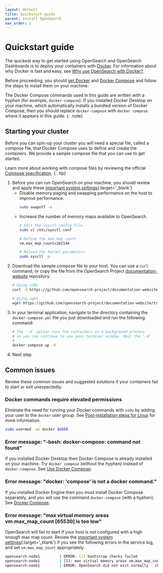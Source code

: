 ```yaml
---
layout: default
title: Quickstart guide
parent: Install OpenSearch
nav_order: 1
---
```


# Quickstart guide

The quickest way to get started using OpenSearch and OpenSearch Dashboards is to deploy your containers with [Docker](https://www.docker.com/). For information about why Docker is fast and easy, see [Why use OpenSearch with Docker?]({{site.url}}{{site.baseurl}}/opensearch/install/docker/).

Before proceeding, you should [get Docker](https://docs.docker.com/get-docker/) and [Docker Compose](https://github.com/docker/compose) and follow the steps to install them on your machine.

The Docker Compose commands used in this guide are written with a hyphen (for example, `docker-compose`). If you installed Docker Desktop on your machine, which automatically installs a bundled version of Docker Compose, then you should replace `docker-compose` with `docker compose` where it appears in this guide.
{: .note}

## Starting your cluster

Before you can spin-up your cluster you will need a special file, called a compose file, that Docker Compose uses to define and create the containers. We provide a sample compose file that you can use to get started.

Learn more about working with compose files by reviewing the official [Compose specification](https://docs.docker.com/compose/compose-file/).
{: .tip}

1. Before you can run OpenSearch on your machine, you should review and apply these [important system settings]({{site.url}}{{site.baseurl}}/opensearch/install/important-settings/){:target='\_blank'}.
    - Disable memory paging and swapping performance on the host to improve performance.
        ```bash
        sudo swapoff -a
        ```
    - Increase the number of memory maps available to OpenSearch.
        ```bash
        # Edit the sysctl config file.
        sudo vi /etc/sysctl.conf

        # Define the max map count.
        vm.max_map_count=262144

        # Reload the kernel parameters.
        sudo sysctl -p
        ```  
1. Download the sample compose file to your host. You can use a `curl` command, or copy the file from the OpenSearch Project [documentation-website](https://github.com/opensearch-project/documentation-website/tree/{{site.opensearch_version}}/assets/examples/docker-compose.yml) repository.
    ```bash
    # Using cURL
    curl -O https://github.com/opensearch-project/documentation-website/tree/{{site.opensearch_version}}/assets/examples/docker-compose.yml

    # Using wget
    wget https://github.com/opensearch-project/documentation-website/tree/{{site.opensearch_version}}/assets/examples/docker-compose.yml
    ```
1. In your terminal application, navigate to the directory containing the `docker-compose.yml` file you just downloaded and run the following command:
    ```bash
    # The '-d' option runs the containers as a background process
    # so you can continue to use your terminal window. Omit the '-d'
    # 
    docker-compose up -d
    ```
1. Next step

## Common issues

Review these common issues and suggested solutions if your containers fail to start or exit unexpectedly.

### Docker commands require elevated permissions

Eliminate the need for running your Docker commands with `sudo` by adding your user to the `docker` user group. See [Post-installation steps for Linux](https://docs.docker.com/engine/install/linux-postinstall/) for more information.

```bash
sudo usermod -aG docker $USER
```

### Error message: "-bash: docker-compose: command not found"

If you installed Docker Desktop then Docker Compose is already installed on your machine. Try `docker compose` (without the hyphen) instead of `docker-compose`. See [Use Docker Compose](https://docs.docker.com/get-started/08_using_compose/).

### Error message: "docker: 'compose' is not a docker command."

If you installed Docker Engine then you must install Docker Compose separately, and you will use the command `docker-compose` (with a hyphen). See [Docker Compose](https://github.com/docker/compose).

### Error message: "max virtual memory areas vm.max_map_count [65530] is too low"

OpenSearch will fail to start if your host is not configured with a high enough max map count. Review the [important system settings]({{site.url}}{{site.baseurl}}/opensearch/install/important-settings/){:target='\_blank'} if you see the following errors in the service log, and set `vm.max_map_count` appropriately.

```bash
opensearch-node1         | ERROR: [1] bootstrap checks failed
opensearch-node1         | [1]: max virtual memory areas vm.max_map_count [65530] is too low, increase to at least [262144]
opensearch-node1         | ERROR: OpenSearch did not exit normally - check the logs at /usr/share/opensearch/logs/opensearch-cluster.log
```